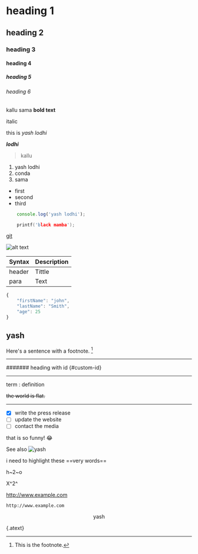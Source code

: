 # heading 1

## heading 2

### heading 3

#### heading 4

##### heading 5

###### heading 6

kallu sama **bold text**

italic

this is *yash lodhi*

***lodhi***

>kallu

1. yash lodhi
2. conda
3. sama

- first
- second
- third

```javascript
    console.log('yash lodhi');
```

```c
    printf('black mamba');
```

[git](https://www.github.com/YashLodhi-16/Local/tree/master "local repo")

![alt text](https://www.markdownguide.org/assets/images/tux.png)

| Syntax | Description |
| --- | --- |
| header | Tittle |
| para | Text |

```javascript
{
    "firstName": "john",
    "lastName": "Smith",
    "age": 25
}
```

## yash

Here's a sentence with a footnote. [^1]

[^1]: This is the footnote.

***

####### heading with id {#custom-id}

***

term
    : definition

~~the world is flat.~~
***

- [x] write the press release
- [ ] update the website
- [ ] contact the media

that is so funny! :joy:

See also ![yash](https://emojipedia-us.s3.dualstack.us-west-1.amazonaws.com/thumbs/120/samsung/306/pleading-face_1f97a.png)

i need to highlight these ==very words==

h~2~o

X^2^

<http://www.example.com>

`http://www.example.com`

<p class="align-center">yash</p> {.atext}

<style> .align-center{text-align: center;}</style>

<!-- yash lodhi--->